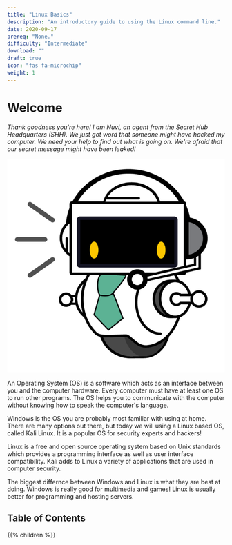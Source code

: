 ```yaml
---
title: "Linux Basics"
description: "An introductory guide to using the Linux command line."
date: 2020-09-17
prereq: "None."
difficulty: "Intermediate"
download: ""
draft: true
icon: "fas fa-microchip"
weight: 1
---
```


# Welcome

*Thank goodness you're here! I am Nuvi, an agent from the Secret Hub Headquarters (SHH). We just got word that someone might have hacked my computer. We need your help to find out what is going on. We're afraid that our secret message might have been leaked!*

![nuvi picture](images/nuvi.PNG?classes=border,shadow)

An Operating System (OS) is a software which acts as an interface between you and the computer hardware. Every computer must have at least one OS to run other programs. The OS helps you to communicate with the computer without knowing how to speak the computer's language.

Windows is the OS you are probably most familiar with using at home. There are many options out there, but today we will using a Linux based OS, called Kali Linux. It is a popular OS for security experts and hackers!

Linux is a free and open source operating system based on Unix standards which provides a programming interface as well as user interface compatibility. Kali adds to Linux a variety of applications that are used in computer security.

The biggest differnce between Windows and Linux is what they are best at doing. Windows is really good for multimedia and games! Linux is usually better for programming and hosting servers.

## Table of Contents

{{% children %}}